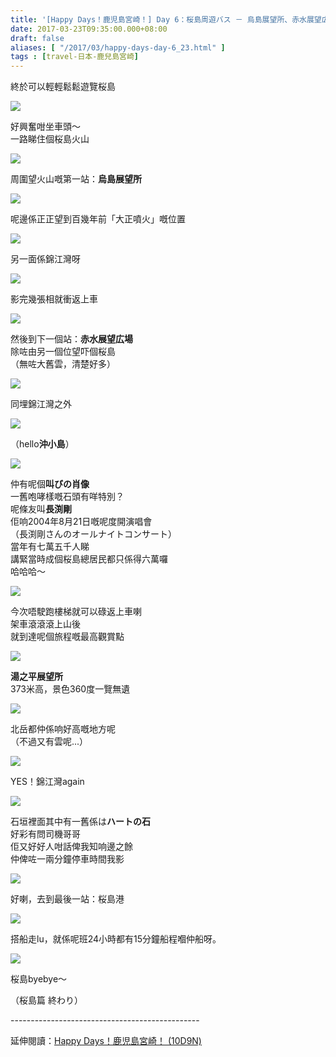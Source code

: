 ```yaml
---
title: '[Happy Days！鹿児島宮崎！] Day 6：桜島周遊バス － 烏島展望所、赤水展望広場、湯之平展望所'
date: 2017-03-23T09:35:00.000+08:00
draft: false
aliases: [ "/2017/03/happy-days-day-6_23.html" ]
tags : [travel-日本-鹿兒島宮崎]
---
```


終於可以輕輕鬆鬆遊覽桜島  

![](/images/kojkmi6j1.jpg)

好興奮咁坐車頭～  
一路睇住個桜島火山  

![](/images/kojkmi6j2.jpg)

周圍望火山嘅第一站：**烏島展望所**  

![](/images/kojkmi6j3.jpg)

呢邊係正正望到百幾年前「大正噴火」嘅位置  

![](/images/kojkmi6j4.jpg)

另一面係錦江灣呀  

![](/images/kojkmi6j5.jpg)

影完幾張相就衝返上車  

![](/images/kojkmi6j.jpg)

然後到下一個站：**赤水展望広場**  
除咗由另一個位望吓個桜島  
（無咗大舊雲，清楚好多）  

![](/images/kojkmi6j6.jpg)

同埋錦江灣之外  

![](/images/kojkmi6j7.jpg)

（hello**沖小島**）  

![](/images/kojkmi6j8.jpg)

仲有呢個**叫びの肖像**  
一舊咆哮樣嘅石頭有咩特別？  
呢條友叫**長渕剛**  
佢响2004年8月21日嘅呢度開演唱會  
（長渕剛さんのオールナイトコンサート）  
當年有七萬五千人睇  
講緊當時成個桜島總居民都只係得六萬囉  
哈哈哈～  

![](/images/kojkmi6j9.jpg)

今次唔駛跑樓梯就可以碌返上車喇  
架車滾滾滾上山後  
就到達呢個旅程嘅最高觀賞點  

![](/images/kojkmi6j10.jpg)

**湯之平展望所**  
373米高，景色360度一覽無遺  

![](/images/kojkmi6j11.jpg)

北岳都仲係响好高嘅地方呢  
（不過又有雲呢...）  

![](/images/kojkmi6j12.jpg)

YES！錦江灣again  

![](/images/kojkmi6j13.jpg)

石垣裡面其中有一舊係は**ハートの石**  
好彩有問司機哥哥  
佢又好好人咁話俾我知响邊之餘  
仲俾咗一兩分鐘停車時間我影  

![](/images/kojkmi6j14.jpg)

好喇，去到最後一站：桜島港  

![](/images/kojkmi6j15.jpg)

搭船走lu，就係呢班24小時都有15分鐘船程嗰仲船呀。  

![](/images/kojkmi6j16.jpg)

桜島byebye～  
  
（桜島篇 終わり）  
  
\-----------------------------------------------  
  
延伸閱讀：[Happy Days！鹿児島宮崎！ (10D9N)](https://hidie.net/kojkmi10d9n/)
